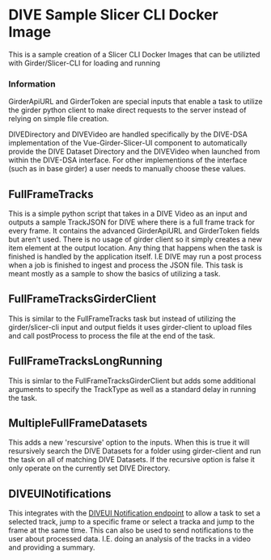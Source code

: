# DIVE Sample Slicer CLI Docker Image

This is a sample creation of a Slicer CLI Docker Images that can be utilizted with Girder/Slicer-CLI for loading and running 


### Information

GirderApiURL and GirderToken are special inputs that enable a task to utilize the girder python client to make direct requests to the server instead of relying on simple file creation.

DIVEDirectory and DIVEVideo are handled specifically by the DIVE-DSA implementation of the Vue-Girder-Slicer-UI component to automatically provide the DIVE Dataset Directory  and the DIVEVideo when launched from within the DIVE-DSA interface.  For other implementions of the interface (such as in base girder) a user needs to manually choose these values.

## FullFrameTracks

This is a simple python script that takes in a DIVE Video as an input and outputs a sample TrackJSON for DIVE where there is a full frame track for every frame.
It contains the advanced GirderApiURL and GirderToken fields but aren't used.  There is no usage of girder client so it simply creates a new item element at the output location.  Any thing that happens when the task is finished is handled by the application itself.  I.E DIVE may run a post process when a job is finished to ingest and process the JSON file.
This task is meant mostly as a sample to show the basics of utilizing a task.


## FullFrameTracksGirderClient

This is similar to the FullFrameTracks task but instead of utilizing the girder/slicer-cli input and output fields it uses girder-client to upload files and call postProcess to process the file at the end of the task.

##  FullFrameTracksLongRunning

This is simlar to the FullFrameTracksGirderClient but adds some additional arguments to specify the TrackType as well as a standard delay in running the task.

##  MultipleFullFrameDatasets

This adds a new 'rescursive' option to the inputs.  When this is true it will resursively search the DIVE Datasets for a folder using girder-client and run the task on all of matching DIVE Datasets.  If the recursive option is false it only operate on the currently set DIVE Directory.

## DIVEUINotifications

This integrates with the [DIVEUI Notification endpoint](https://digitalslidearchive.github.io/dive-dsa/UI-Notifications/) to allow a task to set a selected track, jump to a specific frame or select a tracka and jump to the frame at the same time.  This can also be used to send notifications to the user about processed data.  I.E. doing an analysis of the tracks in a video and providing a summary.
